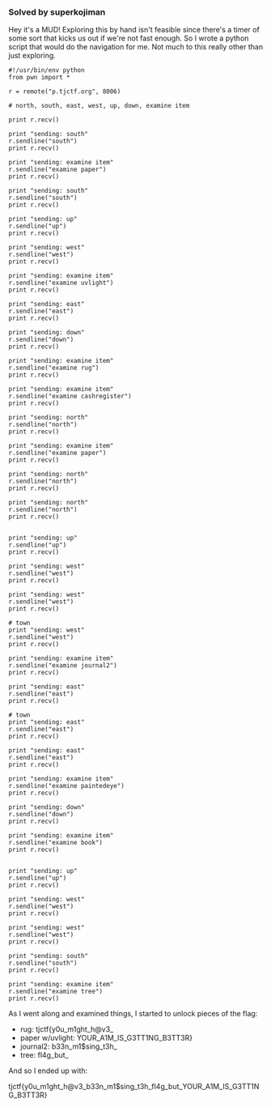 ### Solved by superkojiman

Hey it's a MUD! Exploring this by hand isn't feasible since there's a timer of some sort that kicks us out if we're not fast enough. So I wrote a python script that would do the navigation for me. Not much to this really other than just exploring. 

```
#!/usr/bin/env python
from pwn import *

r = remote("p.tjctf.org", 8006)

# north, south, east, west, up, down, examine item

print r.recv()

print "sending: south"
r.sendline("south")
print r.recv()

print "sending: examine item"
r.sendline("examine paper")
print r.recv()

print "sending: south"
r.sendline("south")
print r.recv()

print "sending: up"
r.sendline("up")
print r.recv()

print "sending: west"
r.sendline("west")
print r.recv()

print "sending: examine item"
r.sendline("examine uvlight")
print r.recv()

print "sending: east"
r.sendline("east")
print r.recv()

print "sending: down"
r.sendline("down")
print r.recv()

print "sending: examine item"
r.sendline("examine rug")
print r.recv()

print "sending: examine item"
r.sendline("examine cashregister")
print r.recv()

print "sending: north"
r.sendline("north")
print r.recv()

print "sending: examine item"
r.sendline("examine paper")
print r.recv()

print "sending: north"
r.sendline("north")
print r.recv()

print "sending: north"
r.sendline("north")
print r.recv()


print "sending: up"
r.sendline("up")
print r.recv()

print "sending: west"
r.sendline("west")
print r.recv()

print "sending: west"
r.sendline("west")
print r.recv()

# town
print "sending: west"
r.sendline("west")
print r.recv()

print "sending: examine item"
r.sendline("examine journal2")
print r.recv()

print "sending: east"
r.sendline("east")
print r.recv()

# town
print "sending: east"
r.sendline("east")
print r.recv()

print "sending: east"
r.sendline("east")
print r.recv()

print "sending: examine item"
r.sendline("examine paintedeye")
print r.recv()

print "sending: down"
r.sendline("down")
print r.recv()

print "sending: examine item"
r.sendline("examine book")
print r.recv()


print "sending: up"
r.sendline("up")
print r.recv()

print "sending: west"
r.sendline("west")
print r.recv()

print "sending: west"
r.sendline("west")
print r.recv()

print "sending: south"
r.sendline("south")
print r.recv()

print "sending: examine item"
r.sendline("examine tree")
print r.recv()
```

As I went along and examined things, I started to unlock pieces of the flag: 

* rug:                tjctf{y0u_m1ght_h@v3_
* paper w/uvlight:    YOUR_A1M_IS_G3TT1NG_B3TT3R}
* journal2:           b33n_m1$sing_t3h_
* tree:               fl4g_but_

And so I ended up with:

tjctf{y0u_m1ght_h@v3_b33n_m1$sing_t3h_fl4g_but_YOUR_A1M_IS_G3TT1NG_B3TT3R}

